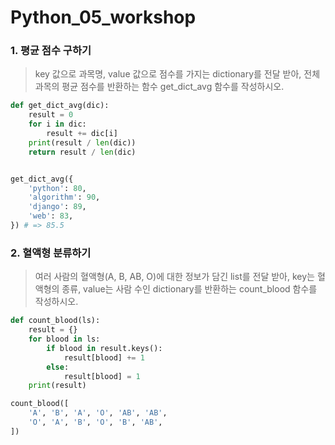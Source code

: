 # Python_05_workshop



### 1. 평균 점수 구하기

> key 값으로 과목명, value 값으로 점수를 가지는 dictionary를 전달 받아, 전체 과목의
> 평균 점수를 반환하는 함수 get_dict_avg 함수를 작성하시오.	

``` python
def get_dict_avg(dic):
    result = 0
    for i in dic:
        result += dic[i]
    print(result / len(dic))
    return result / len(dic)


get_dict_avg({
    'python': 80,
    'algorithm': 90,
    'django': 89,
    'web': 83,
}) # => 85.5
```



### 2. 혈액형 분류하기
> 여러 사람의 혈액형(A, B, AB, O)에 대한 정보가 담긴 list를 전달 받아, key는 혈액형의
> 종류, value는 사람 수인 dictionary를 반환하는 count_blood 함수를 작성하시오.

```python
def count_blood(ls):
    result = {}
    for blood in ls:    
        if blood in result.keys():
            result[blood] += 1
        else:       
            result[blood] = 1   
    print(result)

count_blood([
    'A', 'B', 'A', 'O', 'AB', 'AB',
    'O', 'A', 'B', 'O', 'B', 'AB',
])
```


